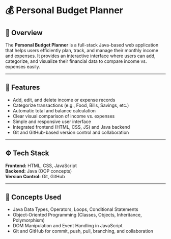 # 💰 Personal Budget Planner

## 📖 Overview
The **Personal Budget Planner** is a full-stack Java-based web application that helps users efficiently plan, track, and manage their monthly income and expenses. It provides an interactive interface where users can add, categorize, and visualize their financial data to compare income vs. expenses easily.

---

## 🧩 Features
- Add, edit, and delete income or expense records  
- Categorize transactions (e.g., Food, Bills, Savings, etc.)  
- Automatic total and balance calculation  
- Clear visual comparison of income vs. expenses  
- Simple and responsive user interface  
- Integrated frontend (HTML, CSS, JS) and Java backend  
- Git and GitHub-based version control and collaboration  

---

## ⚙️ Tech Stack
**Frontend:** HTML, CSS, JavaScript  
**Backend:** Java (OOP concepts)  
**Version Control:** Git, GitHub  

---

## 🧠 Concepts Used
- Java Data Types, Operators, Loops, Conditional Statements  
- Object-Oriented Programming (Classes, Objects, Inheritance, Polymorphism)  
- DOM Manipulation and Event Handling in JavaScript  
- Git and GitHub for commit, push, pull, branching, and collaboration  


